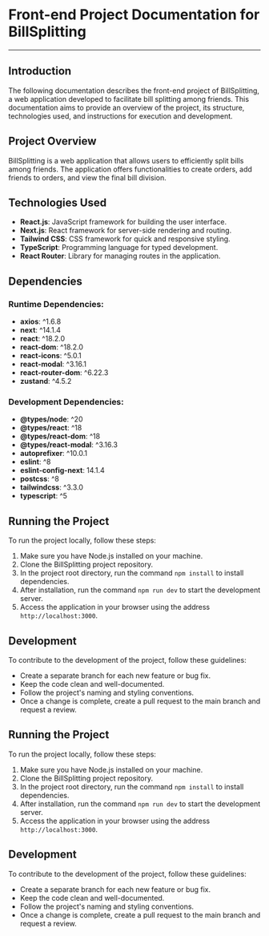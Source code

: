 # Front-end Project Documentation for BillSplitting

---

## Introduction

The following documentation describes the front-end project of BillSplitting, a web application developed to facilitate bill splitting among friends. This documentation aims to provide an overview of the project, its structure, technologies used, and instructions for execution and development.

## Project Overview

BillSplitting is a web application that allows users to efficiently split bills among friends. The application offers functionalities to create orders, add friends to orders, and view the final bill division.

## Technologies Used

- **React.js**: JavaScript framework for building the user interface.
- **Next.js**: React framework for server-side rendering and routing.
- **Tailwind CSS**: CSS framework for quick and responsive styling.
- **TypeScript**: Programming language for typed development.
- **React Router**: Library for managing routes in the application.

  
## Dependencies

### Runtime Dependencies:

- **axios**: ^1.6.8
- **next**: ^14.1.4
- **react**: ^18.2.0
- **react-dom**: ^18.2.0
- **react-icons**: ^5.0.1
- **react-modal**: ^3.16.1
- **react-router-dom**: ^6.22.3
- **zustand**: ^4.5.2

### Development Dependencies:

- **@types/node**: ^20
- **@types/react**: ^18
- **@types/react-dom**: ^18
- **@types/react-modal**: ^3.16.3
- **autoprefixer**: ^10.0.1
- **eslint**: ^8
- **eslint-config-next**: 14.1.4
- **postcss**: ^8
- **tailwindcss**: ^3.3.0
- **typescript**: ^5

## Running the Project

To run the project locally, follow these steps:

1. Make sure you have Node.js installed on your machine.
2. Clone the BillSplitting project repository.
3. In the project root directory, run the command `npm install` to install dependencies.
4. After installation, run the command `npm run dev` to start the development server.
5. Access the application in your browser using the address `http://localhost:3000`.

## Development

To contribute to the development of the project, follow these guidelines:

- Create a separate branch for each new feature or bug fix.
- Keep the code clean and well-documented.
- Follow the project's naming and styling conventions.
- Once a change is complete, create a pull request to the main branch and request a review.



## Running the Project

To run the project locally, follow these steps:

1. Make sure you have Node.js installed on your machine.
2. Clone the BillSplitting project repository.
3. In the project root directory, run the command `npm install` to install dependencies.
4. After installation, run the command `npm run dev` to start the development server.
5. Access the application in your browser using the address `http://localhost:3000`.

## Development

To contribute to the development of the project, follow these guidelines:

- Create a separate branch for each new feature or bug fix.
- Keep the code clean and well-documented.
- Follow the project's naming and styling conventions.
- Once a change is complete, create a pull request to the main branch and request a review.




